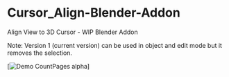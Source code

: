 # Cursor_Align-Blender-Addon
Align View to 3D Cursor - WIP Blender Addon

Note: Version 1 (current version) can be used in object and edit mode but it removes the selection.

[![Demo CountPages alpha](https://i.stack.imgur.com/bwzwl.gif)]


